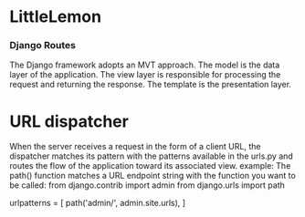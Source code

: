 # LittleLemon
### Django Routes
The Django framework adopts an MVT approach. The model is the data layer of the application. 
The view layer is responsible for processing the request and returning the response. The template is the presentation layer. 
# URL dispatcher 
When the server receives a request in the form of a client URL, the dispatcher matches its pattern with the patterns available 
in the urls.py and routes the flow of the application toward its associated view. 
example: 
The path() function matches a URL endpoint string with the function you want to be called:
from django.contrib import admin
from django.urls import path
 
urlpatterns = [
    path('admin/', admin.site.urls),
]

